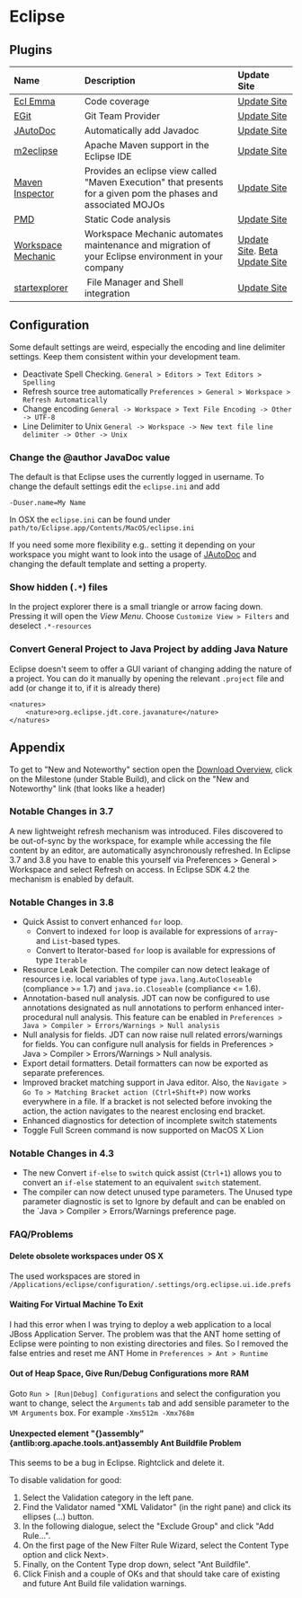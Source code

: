 # Eclipse #

## Plugins ##

| Name | Description | Update Site |
| :---- | :---- | :---- |
| [Ecl Emma](http://www.eclemma.org/) | Code coverage | [Update Site](http://update.eclemma.org/) |
| [EGit](http://www.eclipse.org/egit/) | Git Team Provider | [Update Site](http://download.eclipse.org/egit/updates) |
| [JAutoDoc](http://jautodoc.sourceforge.net/) | Automatically add Javadoc  | [Update Site](http://jautodoc.sourceforge.net/update/) |
| [m2eclipse](http://eclipse.org/m2e/) | Apache Maven support in the Eclipse IDE | [Update Site](http://download.eclipse.org/technology/m2e/releases) |
| [Maven Inspector](http://prapicault.github.com/MavenInspector/) | Provides an eclipse view called "Maven Execution" that presents for a given pom the phases and associated MOJOs | [Update Site](http://prapicault.github.com/MavenInspector/repository)
| [PMD](http://pmd.sourceforge.net/integrations.html#eclipse) | Static Code analysis | [Update Site](http://pmd.sf.net/eclipse) |
| [Workspace Mechanic](http://code.google.com/a/eclipselabs.org/p/workspacemechanic/) | Workspace Mechanic automates maintenance and migration of your Eclipse environment in your company | [Update Site](http://workspacemechanic.eclipselabs.org.codespot.com/git.update/mechanic/). [Beta Update Site](http://workspacemechanic.eclipselabs.org.codespot.com/git.update/mechanic-testing/) |
|[startexplorer](https://github.com/basti1302/startexplorer)| File Manager and Shell integration | [Update Site](http://basti1302.github.com/startexplorer/update/) |

## Configuration ##

Some default settings are weird, especially the encoding and line delimiter settings. Keep them consistent within your development team.

*   Deactivate Spell Checking. `General > Editors > Text Editors > Spelling`
*   Refresh source tree automatically `Preferences > General > Workspace > Refresh Automatically`
*   Change encoding `General -> Workspace > Text File Encoding -> Other -> UTF-8`
*   Line Delimiter to Unix `General -> Workspace -> New text file line delimiter -> Other -> Unix`

### Change the @author JavaDoc value ###

The default is that Eclipse uses the currently logged in username. To change the default settings edit the `eclipse.ini` and add

	-Duser.name=My Name

In OSX the  `eclipse.ini` can be found under `path/to/Eclipse.app/Contents/MacOS/eclipse.ini`

If you need some more flexibility e.g.. setting it depending on your workspace you might want to look into the usage of [JAutoDoc](http://jautodoc.sourceforge.net/) and changing the default template and setting a property.

### Show hidden (`.*`) files ###

In the project explorer there is a small triangle or arrow facing down. Pressing it will open the _View Menu_. Choose `Customize View > Filters` and deselect `.*-resources`

### Convert General Project to Java Project by adding Java Nature ###

Eclipse doesn't seem to offer a GUI variant of changing adding the nature of a project. You can do it manually by opening the relevant `.project` file and add (or change it to, if it is already there)

    <natures>
    	<nature>org.eclipse.jdt.core.javanature</nature>
    </natures>

## Appendix ##

To get to "New and Noteworthy" section open the [Download Overview](http://download.eclipse.org/eclipse/downloads/index.html), click on the Milestone (under Stable Build), and click on the "New and Noteworthy" link (that looks like a header)

### Notable Changes in 3.7 ###

A new lightweight refresh mechanism was introduced. Files discovered to be out-of-sync by the workspace, for example while accessing the file content by an editor, are automatically asynchronously refreshed. In Eclipse 3.7 and 3.8 you have to enable this yourself via Preferences > General > Workspace and select Refresh on access. In Eclipse SDK 4.2 the mechanism is enabled by default.

### Notable Changes in 3.8 ###

- Quick Assist to convert enhanced `for` loop.
	- Convert to indexed `for` loop is available for expressions of `array`- and `List`-based types.
	- Convert to Iterator-based `for` loop is available for expressions of type `Iterable`
- Resource Leak Detection. The compiler can now detect leakage of resources i.e. local variables of type `java.lang.AutoCloseable` (compliance >= 1.7) and `java.io.Closeable` (compliance <= 1.6).
- Annotation-based null analysis. JDT can now be configured to use annotations designated as null annotations to perform enhanced inter-procedural null analysis. This feature can be enabled in `Preferences > Java > Compiler > Errors/Warnings > Null analysis`
- Null analysis for fields. JDT can now raise null related errors/warnings for fields. You can configure null analysis for fields in Preferences > Java > Compiler > Errors/Warnings > Null analysis.
- Export detail formatters. Detail formatters can now be exported as separate preferences.
- Improved bracket matching support in Java editor. Also, the `Navigate > Go To > Matching Bracket action (Ctrl+Shift+P)` now works everywhere in a file. If a bracket is not selected before invoking the action, the action navigates to the nearest enclosing end bracket.
- Enhanced diagnostics for detection of incomplete switch statements
- Toggle Full Screen command is now supported on MacOS X Lion

### Notable Changes in 4.3 ###

- The new Convert `if-else` to `switch` quick assist (`Ctrl+1`) allows you to convert an `if-else` statement to an equivalent `switch` statement.
- The compiler can now detect unused type parameters. The Unused type parameter diagnostic is set to Ignore by default and can be enabled on the `Java > Compiler > Errors/Warnings preference page.

### FAQ/Problems ###

#### Delete obsolete workspaces under OS X ####

The used workspaces are stored in
`/Applications/eclipse/configuration/.settings/org.eclipse.ui.ide.prefs`

#### Waiting For Virtual Machine To Exit ####

I had this error when I was trying to deploy a web application to a local JBoss Application Server. The problem was that the ANT home setting of Eclipse were pointing to non existing directories and files. So I removed the false entries and reset me ANT Home in `Preferences > Ant > Runtime`

#### Out of Heap Space, Give Run/Debug Configurations more RAM ####

Goto `Run > [Run|Debug] Configurations` and select the configuration you want to change, select the `Arguments` tab and add sensible parameter to the `VM Arguments` box. For example `-Xms512m -Xmx768m`

#### Unexpected element "{}assembly" {antlib:org.apache.tools.ant}assembly Ant Buildfile Problem ####

This seems to be a bug in Eclipse. Rightclick and delete it.

To disable validation for good:

1. Select the Validation category in the left pane.
2. Find the Validator named "XML Validator" (in the right pane) and click its ellipses (...) button.
3. In the following dialogue, select the "Exclude Group" and click "Add Rule...".
4. On the first page of the New Filter Rule Wizard, select the Content Type option and click Next>.
5. Finally, on the Content Type drop down, select "Ant Buildfile".
6. Click Finish and a couple of OKs and that should take care of existing and future Ant Build file validation warnings.
